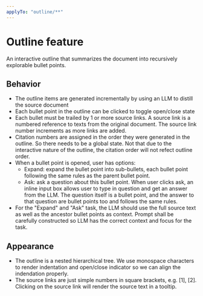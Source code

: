 ```yaml
---
applyTo: "outline/**"
---
```


# Outline feature

An interactive outline that summarizes the document into recursively explorable bullet points.

## Behavior

- The outline items are generated incrementally by using an LLM to distill the source document
- Each bullet point in the outline can be clicked to toggle open/close state
- Each bullet must be trailed by 1 or more source links. A source link is a numbered reference to texts from the original document. The source link number increments as more links are added.
- Citation numbers are assigned in the order they were generated in the outline. So there needs to be a global state. Not that due to the interactive nature of the outline, the citation order will not refect outline order.
- When a bullet point is opened, user has options:
  - Expand: expand the bullet point into sub-bullets, each bullet point following the same rules as the parent bullet point.
  - Ask: ask a question about this bullet point. When user clicks ask, an inline input box allows user to type in question and get an answer from the LLM. The question itself is a bullet point, and the answer to that question are bullet points too and follows the same rules.
- For the "Expand" and "Ask" task, the LLM should use the full source text as well as the ancestor bullet points as context. Prompt shall be carefully constructed so LLM has the correct context and focus for the task.

## Appearance

- The outline is a nested hierarchical tree. We use monospace characters to render indentation and open/close indicator so we can align the indendation properly.
- The source links are just simple numbers in square brackets, e.g. [1], [2]. Clicking on the source link will render the source text in a tooltip.
